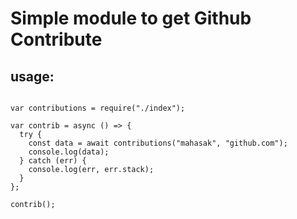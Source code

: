 # Simple module to get Github Contribute

## usage:
```

var contributions = require("./index");

var contrib = async () => {
  try {
    const data = await contributions("mahasak", "github.com");
    console.log(data);
  } catch (err) {
    console.log(err, err.stack);
  }
};

contrib();

```

